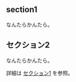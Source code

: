## <a name="section1">section1</a>

なんたらかんたら。

## <a name="section2"> セクション2</a>

なんたらかんたら。

詳細は [セクション1](#section1) を参照。
